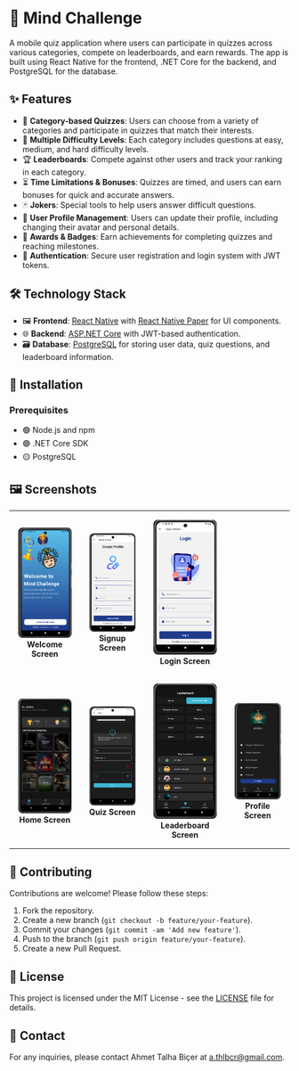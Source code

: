 # 🧠 Mind Challenge

A mobile quiz application where users can participate in quizzes across various categories, compete on leaderboards, and earn rewards. The app is built using React Native for the frontend, .NET Core for the backend, and PostgreSQL for the database.

## ✨ Features

- 🎯 **Category-based Quizzes**: Users can choose from a variety of categories and participate in quizzes that match their interests.
- 🔄 **Multiple Difficulty Levels**: Each category includes questions at easy, medium, and hard difficulty levels.
- 🏆 **Leaderboards**: Compete against other users and track your ranking in each category.
- ⏳ **Time Limitations & Bonuses**: Quizzes are timed, and users can earn bonuses for quick and accurate answers.
- 🃏 **Jokers**: Special tools to help users answer difficult questions.
- 👤 **User Profile Management**: Users can update their profile, including changing their avatar and personal details.
- 🏅 **Awards & Badges**: Earn achievements for completing quizzes and reaching milestones.
- 🔐 **Authentication**: Secure user registration and login system with JWT tokens.

## 🛠️ Technology Stack

- 🖼️ **Frontend**: [React Native](https://reactnative.dev/) with [React Native Paper](https://callstack.github.io/react-native-paper/) for UI components.
- 🌐 **Backend**: [ASP.NET Core](https://docs.microsoft.com/en-us/aspnet/core/?view=aspnetcore-6.0) with JWT-based authentication.
- 🗃️ **Database**: [PostgreSQL](https://www.postgresql.org/) for storing user data, quiz questions, and leaderboard information.

## 🚀 Installation

### Prerequisites

- 🟢 Node.js and npm
- 🟣 .NET Core SDK
- 🟡 PostgreSQL


## 🖼️ Screenshots

<div align="center">
  <table>
    <tr>
      <td align="center" style="padding: 16px;">
        <img src="Client/app/assets/screenshots/1.png" alt="Welcome Screen" width="200px" style="border-radius: 8px;">
        <br><b>Welcome Screen</b>
      </td>
      <td align="center" style="padding: 16px;">
        <img src="Client/app/assets/screenshots/2.png" alt="Signup Screen" width="200px" style="border-radius: 8px;">
        <br><b>Signup Screen</b>
      </td>
      <td align="center" style="padding: 16px;">
        <img src="Client/app/assets/screenshots/3.png" alt="Login Screen" width="200px" style="border-radius: 8px;">
        <br><b>Login Screen</b>
      </td>
    </tr>
    <tr>
      <td align="center" style="padding: 16px;">
        <img src="Client/app/assets/screenshots/4.png" alt="Home Screen" width="200px" style="border-radius: 8px;">
        <br><b>Home Screen</b>
      </td>
      <td align="center" style="padding: 16px;">
        <img src="Client/app/assets/screenshots/7.png" alt="Quiz Screen" width="200px" style="border-radius: 8px;">
        <br><b>Quiz Screen</b>
      </td>
      <td align="center" style="padding: 16px;">
        <img src="Client/app/assets/screenshots/5.png" alt="Leaderboard Screen" width="200px" style="border-radius: 8px;">
        <br><b>Leaderboard Screen</b>
      </td>
      <td align="center" style="padding: 16px;">
        <img src="Client/app/assets/screenshots/6.png" alt="Profile Screen" width="200px" style="border-radius: 8px;">
        <br><b>Profile Screen</b>
      </td>
    </tr>
  </table>
</div>

## 🤝 Contributing

Contributions are welcome! Please follow these steps:

1. Fork the repository.
2. Create a new branch (`git checkout -b feature/your-feature`).
3. Commit your changes (`git commit -am 'Add new feature'`).
4. Push to the branch (`git push origin feature/your-feature`).
5. Create a new Pull Request.

## 📜 License

This project is licensed under the MIT License - see the [LICENSE](LICENSE) file for details.

## 📧 Contact

For any inquiries, please contact Ahmet Talha Biçer at [a.thlbcr@gmail.com](a.thlbcr@gmail.com).
